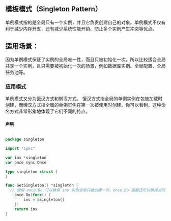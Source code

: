 ## 模板模式（Singleton Pattern）
单例模式指的是全局只有一个实例，并且它负责创建自己的对象。单例模式不仅有利于减少内存开支，还有减少系统性能开销、防止多个实例产生冲突等优点。

## 适用场景：
因为单例模式保证了实例的全局唯一性，而且只被初始化一次，所以比较适合全局共享一个实例，且只需要被初始化一次的场景，例如数据库实例、全局配置、全局任务池等。

### 应用模式
单例模式又分为饿汉方式和懒汉方式。
饿汉方式指全局的单例实例在包被加载时创建，而懒汉方式指全局的单例实例在第一次被使用时创建。你可以看到，这种命名方式非常形象地体现了它们不同的特点。

#### 声明

``` go

package singleton

import "sync"

var ins *singleton
var once sync.Once

type singleton struct {
}

func GetSingleton() *singleton {
  // 使用 once.Do 可以确保 ins 实例全局只被创建一次，once.Do 函数还可以确保当同时有多个创建动作时，只有一个创建动作在被执行。
	once.Do(func() {
		ins = &singleton{}
	})
	return ins
}
```
 
